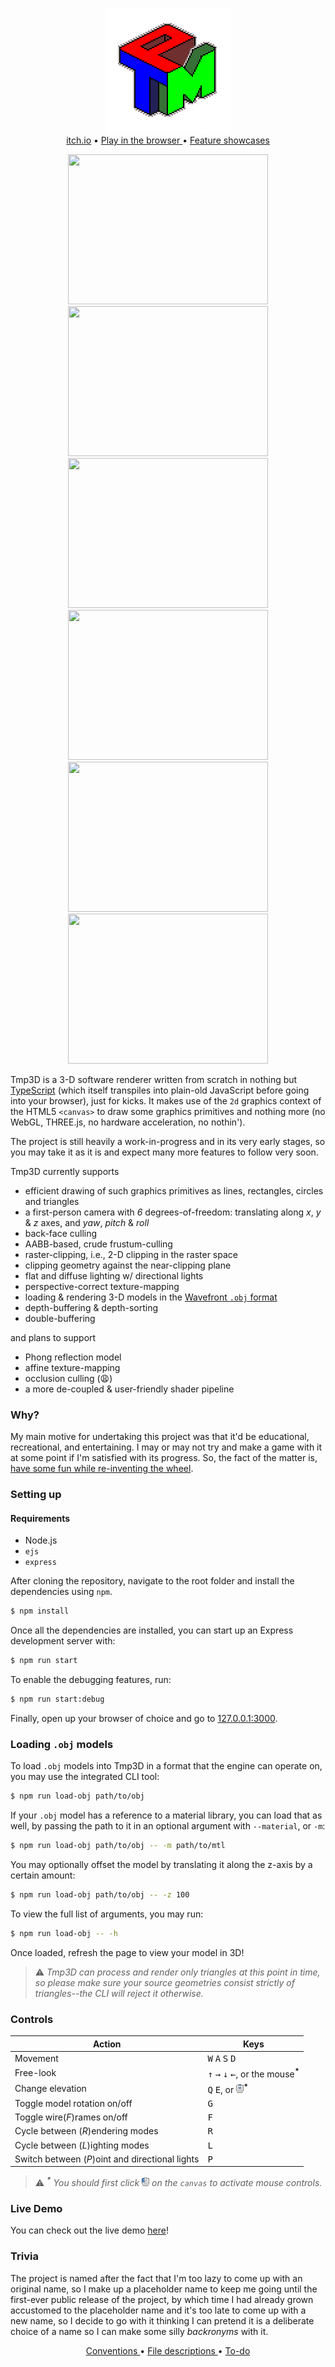 <p align="center">
    <img src="https://raw.githubusercontent.com/emre-aki/tmp3d/master/.images/tmp3d_2x.png">
    </img>
    <br>
    <a href="https://undefbehav.itch.io/tmp3d" target="_blank">itch.io</a>
    •
    <a href="https://emre-aki.github.io/tmp3d/" target="_blank">
        Play in the browser
    </a>
    •
    <a href="https://www.youtube.com/watch?v=r31ziBZT98k&list=PLmmhlHT3LkQx-cADfV5HChiBPVYwCbYuf"
       target="_blank">
        Feature showcases
    </a>
</p>
<p align="center">
    <img width="320"
         height="240"
         src="https://media1.giphy.com/media/BOFXBO58mR5kGgnw8m/giphy.gif">
    </img>
    <img width="320"
         height="240"
         src="https://media1.giphy.com/media/5drzSiNyoLsoTzyyKg/giphy.gif">
    </img>
    <img width="320"
         height="240"
         src="https://media1.giphy.com/media/RBdPyEGdwFZwkbMSu0/giphy.gif">
    </img>
    <img width="320"
         height="240"
         src="https://media1.giphy.com/media/nwioIaZNYJTTkOXDGO/giphy.gif">
    </img>
    <img width="320"
         height="240"
         src="https://media1.giphy.com/media/bSlge1Ee52ncGgwcpx/giphy.gif">
    </img>
    <img width="320"
         height="240"
         src="https://media1.giphy.com/media/6Z9fe1ckUyGCZuBPOQ/giphy.gif">
    </img>
</p>

Tmp3D is a 3-D software renderer written from scratch in nothing but
[TypeScript](https://www.typescriptlang.org/) (which itself transpiles into
plain-old JavaScript before going into your browser), just for kicks. It makes
use of the `2d` graphics context of the HTML5 `<canvas>` to draw some graphics
primitives and nothing more (no WebGL, THREE.js, no hardware acceleration, no
nothin').

The project is still heavily a work-in-progress and in its very early stages, so
you may take it as it is and expect many more features to follow very soon.

Tmp3D currently supports

  - efficient drawing of such graphics primitives as lines, rectangles, circles
    and triangles
  - a first-person camera with _6_ degrees-of-freedom: translating along _x_,
    _y_ & _z_ axes, and _yaw_, _pitch_ & _roll_
  - back-face culling
  - AABB-based, crude frustum-culling
  - raster-clipping, i.e., 2-D clipping in the raster space
  - clipping geometry against the near-clipping plane
  - flat and diffuse lighting w/ directional lights
  - perspective-correct texture-mapping
  - loading & rendering 3-D models in the [Wavefront `.obj` format](https://en.wikipedia.org/wiki/Wavefront_.obj_file)
  - depth-buffering & depth-sorting
  - double-buffering

and plans to support

  - Phong reflection model
  - affine texture-mapping
  - occlusion culling (😩)
  - a more de-coupled & user-friendly shader pipeline

### Why?

My main motive for undertaking this project was that it'd be educational,
recreational, and entertaining. I may or may not try and make a game with it at
some point if I'm satisfied with its progress. So, the fact of the matter is,
[have some fun while re-inventing the wheel](https://youtu.be/WniZwxGA_-s).

### Setting up

#### Requirements

- Node.js
- `ejs`
- `express`

After cloning the repository, navigate to the root folder and install the
dependencies using `npm`.

```bash
$ npm install
```

Once all the dependencies are installed, you can start up an Express development
server with:

```bash
$ npm run start
```

To enable the debugging features, run:

```bash
$ npm run start:debug
```

Finally, open up your browser of choice and go to
[127.0.0.1:3000](https://127.0.0.1:3000).

### Loading `.obj` models

To load `.obj` models into Tmp3D in a format that the engine can operate on,
you may use the integrated CLI tool:

```bash
$ npm run load-obj path/to/obj
```

If your `.obj` model has a reference to a material library, you can load that as
well, by passing the path to it in an optional argument with `--material`, or
`-m`:

```bash
$ npm run load-obj path/to/obj -- -m path/to/mtl
```

You may optionally offset the model by translating it along the z-axis by a
certain amount:

```bash
$ npm run load-obj path/to/obj -- -z 100
```

To view the full list of arguments, you may run:

```bash
$ npm run load-obj -- -h
```

Once loaded, refresh the page to view your model in 3D!

> ⚠️ *Tmp3D can process and render only triangles at this point in time, so
please make sure your source geometries consist strictly of triangles--the CLI
will reject it otherwise.*

### Controls

| **Action**                                          | **Keys**                                                                          |
|-----------------------------------------------------|-----------------------------------------------------------------------------------|
| Movement                                            | <kbd>W</kbd> <kbd>A</kbd> <kbd>S</kbd> <kbd>D</kbd>                               |
| Free-look                                           | <kbd>↑</kbd> <kbd>→</kbd> <kbd>↓</kbd> <kbd>←</kbd>, or the mouse<sup>__*__</sup> |
| Change elevation                                    | <kbd>Q</kbd> <kbd>E</kbd>, or <kbd>![MSW]</kbd><sup>__*__</sup>                   |
| Toggle model rotation on/off                        | <kbd>G</kbd>                                                                      |
| Toggle wire(*F*)rames on/off                        | <kbd>F</kbd>                                                                      |
| Cycle between (*R*)endering modes                   | <kbd>R</kbd>                                                                      |
| Cycle between (*L*)ighting modes                    | <kbd>L</kbd>                                                                      |
| Switch between (*P*)oint and directional lights     | <kbd>P</kbd>                                                                      |

> ⚠️ *<sup>__\*__</sup> You should first click <kbd>![LMB]</kbd> on the `canvas` to
  activate mouse controls.*

### Live Demo

You can check out the live demo [here](https://emre-aki.github.io/tmp3d/)!

### Trivia

The project is named after the fact that I'm too lazy to come up with an
original name, so I make up a placeholder name to keep me going until the
first-ever public release of the project, by which time I had already grown
accustomed to the placeholder name and it's too late to come up with a new name,
so I decide to go with it thinking I can pretend it is a deliberate choice of a
name so I can make some silly _backronyms_ with it.

<p align="center">
    <a href="https://github.com/emre-aki/tmp3d/blob/master/CONVENTIONS"
       target="_blank">
        Conventions
    </a>
    •
    <a href="https://github.com/emre-aki/tmp3d/blob/master/FILES"
       target="_blank">
        File descriptions
    </a>
    •
    <a href="https://github.com/emre-aki/tmp3d/blob/master/TODO.md"
       target="_blank">
        To-do
    </a>
</p>

[LMB]: https://raw.githubusercontent.com/emre-aki/tmp3d/master/.images/lmb.png (left mouse button)
[MSW]: https://raw.githubusercontent.com/emre-aki/tmp3d/master/.images/msw.png (mouse scroll whell)
